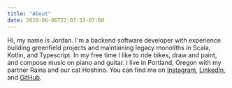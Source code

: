 ```yaml
---
title: "About"
date: 2020-06-06T22:07:53-07:00
---
```


Hi, my name is Jordan. I'm a backend software developer with experience building greenfield projects and maintaining legacy monoliths in Scala, Kotlin, and Typescript. In my free time I like to ride bikes, draw and paint, and compose music on piano and guitar. I live in Portland, Oregon with my partner Raina and our cat Hoshino. You can find me on [Instagram](https://www.instagram.com/jcrvne/), [LinkedIn](https://www.linkedin.com/in/jordancrane/), and [GitHub](https://github.com/jordancrane).

